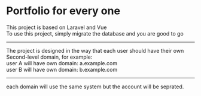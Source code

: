 # Portfolio for every one
This project is based on Laravel and Vue</br>
To use this project, simply migrate the database and you are good to go</br>
*****
The project is designed in the way that each user should have their own Second-level domain, for example:</br>
user A will have own domain: a.example.com</br>
user B will have own domain: b.example.com</br>
*****
each domain will use the same system but the account will be seprated.

